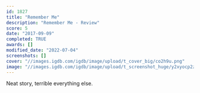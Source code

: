 ```yaml
---
id: 1827
title: "Remember Me"
description: "Remember Me - Review"
score: 5
date: "2017-09-09"
completed: TRUE
awards: []
modified_date: "2022-07-04"
screenshots: []
cover: "//images.igdb.com/igdb/image/upload/t_cover_big/co2h9u.png"
image: "//images.igdb.com/igdb/image/upload/t_screenshot_huge/y2xyocp2zya1fvrps8mx.jpg"
---
```

Neat story, terrible everything else.